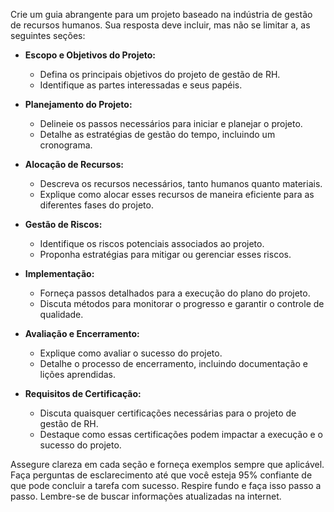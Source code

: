  
Crie um guia abrangente para um projeto baseado na indústria de gestão de recursos humanos. Sua resposta deve incluir, mas não se limitar a, as seguintes seções:

- **Escopo e Objetivos do Projeto:**
  - Defina os principais objetivos do projeto de gestão de RH.
  - Identifique as partes interessadas e seus papéis.

- **Planejamento do Projeto:**
  - Delineie os passos necessários para iniciar e planejar o projeto.
  - Detalhe as estratégias de gestão do tempo, incluindo um cronograma.

- **Alocação de Recursos:**
  - Descreva os recursos necessários, tanto humanos quanto materiais.
  - Explique como alocar esses recursos de maneira eficiente para as diferentes fases do projeto.

- **Gestão de Riscos:**
  - Identifique os riscos potenciais associados ao projeto.
  - Proponha estratégias para mitigar ou gerenciar esses riscos.

- **Implementação:**
  - Forneça passos detalhados para a execução do plano do projeto.
  - Discuta métodos para monitorar o progresso e garantir o controle de qualidade.

- **Avaliação e Encerramento:**
  - Explique como avaliar o sucesso do projeto.
  - Detalhe o processo de encerramento, incluindo documentação e lições aprendidas.

- **Requisitos de Certificação:**
  - Discuta quaisquer certificações necessárias para o projeto de gestão de RH.
  - Destaque como essas certificações podem impactar a execução e o sucesso do projeto.

Assegure clareza em cada seção e forneça exemplos sempre que aplicável. Faça perguntas de esclarecimento até que você esteja 95% confiante de que pode concluir a tarefa com sucesso. Respire fundo e faça isso passo a passo. Lembre-se de buscar informações atualizadas na internet.
```